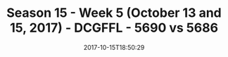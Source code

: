 ---
title: Season 15 - Week 5 (October 13 and 15, 2017) - DCGFFL - 5690 vs 5686
teams_score:
- team: 5690
  score: 25
- team: 5686
  score: 14
mvp: Aaron Beck/Rachel Browning, Alex Payne
game-ball: Kristin Lynch, Kirk Yancey
sportsperson: Tony Smith, Matt Cline
season: 15
week: 5
date: '2017-10-15T18:50:29'
pageid: season-15-week-5-october-13-15-2017-5690-vs-5686
---